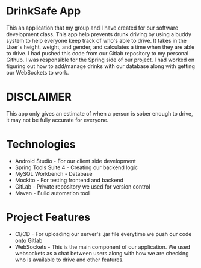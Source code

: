 # DrinkSafe App
This an application that my group and I have created for our software development class. 
This app help prevents drunk driving by using a buddy system to help everyone keep track of who's able to drive. 
It takes in the User's height, weight, and gender, and calculates a time when they are able to drive. I had pushed 
this code from our Gitlab repository to my personal Github. I was responsible for the Spring side of our project. I 
had worked on figuring out how to add/manage drinks with our database along with getting our WebSockets to work. 


# DISCLAIMER 
This app only gives an estimate of when a person is sober enough to drive, it may not be fully accurate for everyone. 

# Technologies
* Android Studio - For our client side development
* Spring Tools Suite 4 - Creating our backend logic
* MySQL Workbench - Database 
* Mockito - For testing frontend and backend
* GitLab - Private repository we used for version control 
* Maven - Build automation tool 


# Project Features
* CI/CD - For uploading our server's .jar file everytime we push our code onto Gitlab
* WebSockets - This is the main component of our application. We used websockets as a chat between users along with how
we are checking who is available to drive and other features. 
